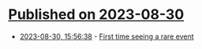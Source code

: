# [Published on 2023-08-30](index.md)

* [2023-08-30, 15:56:38](https://lobste.rs/s/9lwxur/first_time_seeing_rare_event) - [First time seeing a rare event](https://www.johndcook.com/blog/2023/08/30/first-time-seeing-a-rare-event/)
